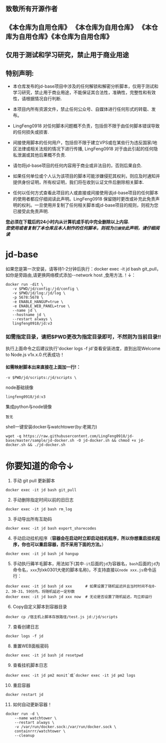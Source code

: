 ## 致敬所有开源作者
## 《本仓库为自用仓库》 《本仓库为自用仓库》 《本仓库为自用仓库》《本仓库为自用仓库》
## 仅用于测试和学习研究，禁止用于商业用途

## 特别声明: 

* 本仓库发布的jd-base项目中涉及的任何解锁和解密分析脚本，仅用于测试和学习研究，禁止用于商业用途，不能保证其合法性，准确性，完整性和有效性，请根据情况自行判断.

* 本项目内所有资源文件，禁止任何公众号、自媒体进行任何形式的转载、发布。

* LingFeng0918 对任何脚本问题概不负责，包括但不限于由任何脚本错误导致的任何损失或损害.

* 间接使用脚本的任何用户，包括但不限于建立VPS或在某些行为违反国家/地区法律或相关法规的情况下进行传播, LingFeng0918 对于由此引起的任何隐私泄漏或其他后果概不负责.

* 请勿将jd-base项目的任何内容用于商业或非法目的，否则后果自负.

* 如果任何单位或个人认为该项目的脚本可能涉嫌侵犯其权利，则应及时通知并提供身份证明，所有权证明，我们将在收到认证文件后删除相关脚本.

* 任何以任何方式查看此项目的人或直接或间接使用该jd-base项目的任何脚本的使用者都应仔细阅读此声明。LingFeng0918 保留随时更改或补充此免责声明的权利。一旦使用并复制了任何相关脚本或jd-base项目的规则，则视为您已接受此免责声明.

 **您必须在下载后的24小时内从计算机或手机中完全删除以上内容.**  </br>
 ***您使用或者复制了本仓库且本人制作的任何脚本，则视为`已接受`此声明，请仔细阅读*** 

# jd-base
如果您是第一次安装，请等待1-2分钟后执行：docker exec -it jd bash git_pull，如你是旁路由,请更换网络模式添加--network host \,食用方法.！↓：
 ```
 docker run -dit \
	-v $PWD/jd/config:/jd/config \
	-v $PWD/jd/log:/jd/log \
	-p 5678:5678 \
	-e ENABLE_HANGUP=true \
	-e ENABLE_WEB_PANEL=true \
	--name jd \
	--hostname jd \
	--restart always \
	lingfeng0918/jd:v3
```
### 如需指定目录，请把$PWD更改为指定目录即可，不然则为当前目录!!
执行上面命令之后建议执行'docker logs -f jd'查看安装进度，直到出现Welcome to Node.js v1x.x.0.代表成功！
#### 如需映射脚本出来直接在上面加一行!：
```
-v $PWD/jd/scripts:/jd/scripts \
```

node基础镜像
```
lingfeng0918/jd:v3
```
集成python与node镜像
```
暂无
```
shell一键安装docker与watchtower(by:老揭力)
```shell
wget -q https://raw.githubusercontent.com/LingFeng0918/jd-base/master/sample/jd-docker.sh -O jd-docker.sh && chmod +x jd-docker.sh && ./jd-docker.sh
```
# 你要知道的命令↓
1. 手动 git pull 更新脚本
```shell
docker exec -it jd bash git_pull
```
2. 手动删除指定时间以前的旧日志
```shell
docker exec -it jd bash rm_log
 ```
3. 手动导出所有互助码
```shell
docker exec -it jd bash export_sharecodes
```
4. 手动启动挂机程序（**容器会在启动时立即启动挂机程序，所以你想重启挂机程序，你也可以重启容器，而不采用下面的方法。**）
```shell
docker exec -it jd bash jd hangup
```
5. 手动执行薅羊毛脚本，用法如下(其中`-it`后面的`jd`为容器名，`bash`后面的`jd`为命令名，`xxx`为lxk0301大佬的脚本名称)，不支持直接以`node xxx.js`命令运行：
```
docker exec -it jd bash jd xxx      # 如果设置了随机延迟并且当时时间不在0-2、30-31、59分内，将随机延迟一定秒数
docker exec -it jd bash jd xxx now  # 无论是否设置了随机延迟，均立即运行
```
6. Copy自定义脚本到容器目录
```shell
docker cp /宿主机上脚本存放路径/test.js jd:/jd/scripts
```
7. 查看创建日志
```shell
docker logs -f jd
```
8. 重置WEB面板密码
```shell
docker exec -it jd bash jd resetpwd
```
9. 查看挂机脚本日志
```shell
docker exec -it jd pm2 monit`或`docker exec -it jd pm2 logs
```
10. 重启容器
```
docker restart jd
```
11. 如何自动更新容器！
```
docker run -d \
    --name watchtower \
    --restart always \
    -v /var/run/docker.sock:/var/run/docker.sock \
    containrrr/watchtower \
    --cleanup
```


